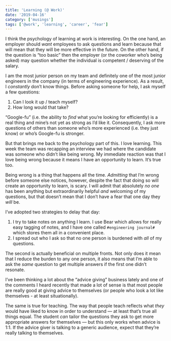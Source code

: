 ```yaml
---
title: 'Learning (@ Work)'
date: '2019-04-16'
category: ['musings']
tags: ['@work', 'learning', 'career', 'fear']
---
```


I think the psychology of learning at work is interesting. On the one hand, an employer should _want_ employees to ask questions and learn because that will mean that they will be more effective in the future. On the other hand, if the question is “too basic” then the employer (or the coworker who’s being asked) may question whether the individual is competent / deserving of the salary.

I am the most junior person on my team and definitely one of the most junior engineers in the company (in terms of engineering experience). As a result, I _constantly_ don’t know things. Before asking someone for help, I ask myself a few questions:

1. Can I look it up / teach myself?
2. How long would that take?

“Google-fu” (i.e. the ability to _find_ what you’re looking for efficiently) is a real thing and mine’s not yet as strong as I’d like it. Consequently, I ask more questions of others than someone who’s more experienced (i.e. they just know) or who’s Google-fu is stronger.

But that brings me back to the psychology part of this. I love learning. This week the team was recapping an interview we had where the candidate was someone who didn’t like being wrong. My immediate reaction was that I love being wrong because it means I have an opportunity to learn. It’s true too.

Being wrong is a thing that happens all the time. _Admitting_ that I’m wrong before someone else notices, however, despite the fact that doing so will create an opportunity to learn, is scary. I will admit that absolutely _no one_ has been anything but extraordinarily helpful _and_ welcoming of my questions, but that doesn’t mean that I don’t have a fear that one day they _will_ be.

I’ve adopted two strategies to delay that day:

1. I try to take notes on anything I learn. I use Bear which allows for really easy tagging of notes, and I have one called `#engineering journal#` which stores them all in a convenient place.
2. I spread out who I ask so that no one person is burdened with _all_ of my questions.

The second is actually beneficial on multiple fronts. Not only does it mean that I reduce the burden to any one person, it also means that I’m able to ask the _same_ question to get multiple answers if the first one didn’t resonate.

I’ve been thinking a lot about the “advice giving” business lately and one of the comments I heard recently that made a lot of sense is that most people are really good at giving advice to themselves (or people who look a lot like themselves - at least situationally).

The same is true for teaching. The way that people teach reflects what _they_ would have liked to know in order to understand — at least that’s true all things equal. The student _can_ tailor the questions they ask to get more appropriate answers for themselves — but this only works when advice is 1:1. If the advice giver is talking to a generic audience, expect that they’re really talking to themselves.
